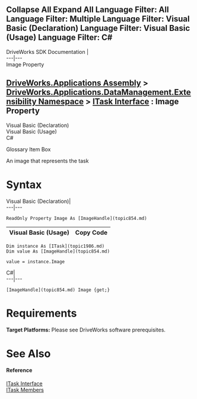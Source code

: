 Collapse All Expand All Language Filter: All  Language Filter: Multiple  Language Filter: Visual Basic (Declaration) Language Filter: Visual Basic (Usage) Language Filter: C#  
---  
DriveWorks SDK Documentation  |   
---|---  
Image Property   
  
[DriveWorks.Applications Assembly](topic13.md) > [DriveWorks.Applications.DataManagement.Extensibility Namespace](topic1984.md) > [ITask Interface](topic1986.md) : Image Property  
---  
  
Visual Basic (Declaration)    
Visual Basic (Usage)    
C# 

Glossary Item Box

An image that represents the task 

# Syntax

Visual Basic (Declaration)|   
---|---  
      
    
    ReadOnly Property Image As [ImageHandle](topic854.md)  
  
Visual Basic (Usage)| Copy Code  
---|---  
      
    
    Dim instance As [ITask](topic1986.md)
    Dim value As [ImageHandle](topic854.md)
     
    value = instance.Image  
  
C#|   
---|---  
      
    
    [ImageHandle](topic854.md) Image {get;}  
  
# Requirements

**Target Platforms:** Please see DriveWorks software prerequisites.

# See Also

#### Reference

[ITask Interface](topic1986.md)   
[ITask Members](topic1987.md)


